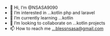 - 👋 Hi, I’m @NSASA9090
- 👀 I’m interested in ...kotlin php and laravel
- 🌱 I’m currently learning ...kotlin
- 💞️ I’m looking to collaborate on ...kotlin projects
- 📫 How to reach me ...blessnsasa@gmail.com

<!---
NSASA9090/NSASA9090 is a ✨ special ✨ repository because its `README.md` (this file) appears on your GitHub profile.
You can click the Preview link to take a look at your changes.
--->
